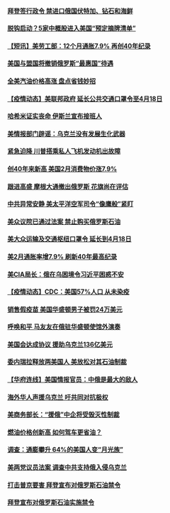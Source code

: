 #### [拜登签行政令 禁进口俄国伏特加、钻石和海鲜](../pages/prog203/a103371102.md?t=03120304) 
#### [脱钩启动？5家中概股进入美国“预定摘牌清单”](../pages/prog203/a103371058.md?t=03120304) 
#### [【短讯】美劳工部：12个月通胀7.9% 再创40年纪录](../pages/prog203/a103371104.md?t=03120304) 
#### [美国与盟国将撤销俄罗斯“最惠国”待遇](../pages/prog203/a103370996.md?t=03120304) 
#### [全美汽油价格高涨 盘点省钱妙招](../pages/prog203/a103370360.md?t=03120304) 
#### [【疫情动态】美联邦政府 延长公共交通口罩令至4月18日](../pages/prog203/a103370421.md?t=03120304) 
#### [哈希米证实丧命 伊斯兰宣布接班人](../pages/prog203/a103370576.md?t=03120304) 
#### [美情报部门辟谣：乌克兰没有发展生化武器](../pages/prog203/a103370374.md?t=03120304) 
#### [紧急迫降 川普搭乘私人飞机发动机出故障](../pages/prog203/a103370423.md?t=03120304) 
#### [创40年来新高 美国2月消费物价涨7.9%](../pages/prog203/a103370419.md?t=03120304) 
#### [跟进高盛 摩根大通撤出俄罗斯 花旗尚在评估](../pages/prog203/a103370533.md?t=03120304) 
#### [中共异常安静 美太平洋空军司令“像鹰般”紧盯](../pages/prog203/a103370317.md?t=03120304) 
#### [美众议院已通过法案 禁止购买俄罗斯石油](../pages/prog203/a103370333.md?t=03120304) 
#### [美大众运输及交通枢纽口罩令 延长到4月18日](../pages/prog203/a103370236.md?t=03120304) 
#### [美2月通胀率增7.9% 刷新40年最高纪录](../pages/prog203/a103370114.md?t=03120304) 
#### [美CIA局长：俄在乌困境令习近平困惑不安](../pages/prog203/a103369437.md?t=03120304) 
#### [【疫情动态】CDC：美国57%人口 从未染疫](../pages/prog203/a103369434.md?t=03120304) 
#### [销售假疫苗 美国华盛顿男子被罚24万美元](../pages/prog203/a103369373.md?t=03120304) 
#### [呼唤和平 马友友在俄驻华盛顿使馆外演奏](../pages/prog203/a103369279.md?t=03120304) 
#### [美国会达成协议 援助乌克兰136亿美元](../pages/prog203/a103369301.md?t=03120304) 
#### [委内瑞拉释放两美国人 美放松对其石油制裁](../pages/prog203/a103369185.md?t=03120304) 
#### [【华府连线】美国情报官员：中俄是最大的敌人](../pages/prog203/a103369123.md?t=03120304) 
#### [海外华人声援乌克兰 吁共同对抗极权](../pages/prog203/a103368964.md?t=03120304) 
#### [美商务部长：“援俄”中企将受毁灭性制裁](../pages/prog203/a103368936.md?t=03120304) 
#### [燃油价格创新高 如何驾车更省油？](../pages/prog203/a103368990.md?t=03120304) 
#### [调查：通膨攀升 64%的美国人变“月光族”](../pages/prog203/a103368776.md?t=03120304) 
#### [美两党议员法案 调查中共支持俄入侵乌克兰](../pages/prog203/a103368281.md?t=03120304) 
#### [打击普京要害 拜登宣布对俄罗斯石油禁令](../pages/prog203/a103368252.md?t=03120304) 
#### [拜登宣布对俄罗斯石油实施禁令](../pages/prog203/a103368184.md?t=03120304) 
